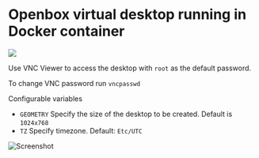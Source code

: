 # Openbox virtual desktop running in Docker container
[![](https://images.microbadger.com/badges/image/alekna/openbox-desktop-vnc.svg)](https://microbadger.com/images/alekna/openbox-desktop-vnc "Get your own image badge on microbadger.com")

Use VNC Viewer to access the desktop with ``root`` as the default password.

To change VNC password run ``vncpasswd``

Configurable variables
* ``GEOMETRY`` Specify the size of the desktop to be created. Default is ``1024x768``
* ``TZ`` Specify timezone. Default: ``Etc/UTC``

![Screenshot](http://assets.alekna.org/github/docker-openbox-desktop-vnc-screenshot.png "Screenshot")
